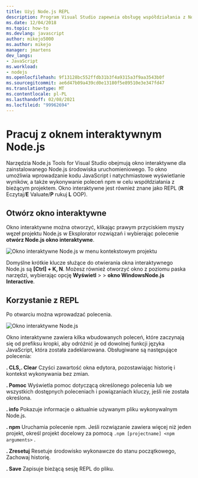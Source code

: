 ```yaml
---
title: Użyj Node.js REPL
description: Program Visual Studio zapewnia obsługę współdziałania z Node.js środowiska uruchomieniowego
ms.date: 12/04/2018
ms.topic: how-to
ms.devlang: javascript
author: mikejo5000
ms.author: mikejo
manager: jmartens
dev_langs:
- JavaScript
ms.workload:
- nodejs
ms.openlocfilehash: 9f13128bc552ffdb31b3f4a9315a3f9aa3543b0f
ms.sourcegitcommit: ae6d47b09a439cd0e13180f5e89510e3e347fd47
ms.translationtype: MT
ms.contentlocale: pl-PL
ms.lasthandoff: 02/08/2021
ms.locfileid: "99962694"
---
```

# <a name="work-with-the-nodejs-interactive-window"></a>Pracuj z oknem interaktywnym Node.js

Narzędzia Node.js Tools for Visual Studio obejmują okno interaktywne dla zainstalowanego Node.js środowiska uruchomieniowego. To okno umożliwia wprowadzanie kodu JavaScript i natychmiastowe wyświetlanie wyników, a także wykonywanie poleceń npm w celu współdziałania z bieżącym projektem. Okno interaktywne jest również znane jako REPL (**R** Eczytaj/**E** Valuate/**P** rukuj **L** OOP).

## <a name="open-the-interactive-window"></a>Otwórz okno interaktywne

Okno interaktywne można otworzyć, klikając prawym przyciskiem myszy węzeł projektu Node.js w Eksplorator rozwiązań i wybierając polecenie **otwórz Node.js okno interaktywne**.

![Okno interaktywne Node.js w menu kontekstowym projektu](../javascript/media/interactivewindow-open-from-project.png)

Domyślne krótkie klucze służące do otwierania okna interaktywnego Node.js są **[Ctrl] + K, N**. Możesz również otworzyć okno z poziomu paska narzędzi, wybierając opcję **Wyświetl**  >    >  **okno WindowsNode.js Interactive**.

## <a name="use-the-repl"></a>Korzystanie z REPL

Po otwarciu można wprowadzać polecenia.

![Okno interaktywne Node.js](../javascript/media/interactivewindow.png)

Okno interaktywne zawiera kilka wbudowanych poleceń, które zaczynają się od prefiksu kropki, aby odróżnić je od dowolnej funkcji języka JavaScript, która została zadeklarowana. Obsługiwane są następujące polecenia:

**. CLS,. Clear** Czyści zawartość okna edytora, pozostawiając historię i kontekst wykonywania bez zmian.

**. Pomoc** Wyświetla pomoc dotyczącą określonego polecenia lub we wszystkich dostępnych poleceniach i powiązaniach kluczy, jeśli nie została określona.

**. info** Pokazuje informacje o aktualnie używanym pliku wykonywalnym Node.js.

**. npm** Uruchamia polecenie npm. Jeśli rozwiązanie zawiera więcej niż jeden projekt, określ projekt docelowy za pomocą `.npm [projectname] <npm arguments>` .

**. Zresetuj** Resetuje środowisko wykonawcze do stanu początkowego, Zachowaj historię.

**. Save** Zapisuje bieżącą sesję REPL do pliku.